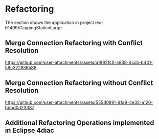 # Refactoring 

The section shows the application in project iec-61499/CappingStationLarge

## Merge Connection Refactoring with Conflict Resolution

https://github.com/user-attachments/assets/a1892f40-a638-4ccb-b441-58c322936588

## Merge Connection Refactoring without Conflict Resolution

https://github.com/user-attachments/assets/555d0991-91a9-4e32-a120-bbbd0d2ff387

## Additional Refactoring Operations implemented in Eclipse 4diac

